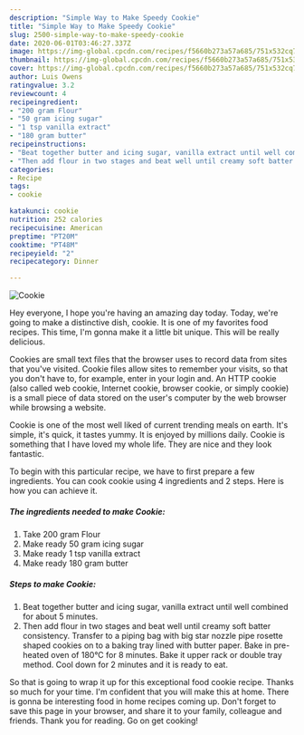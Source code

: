 ```yaml
---
description: "Simple Way to Make Speedy Cookie"
title: "Simple Way to Make Speedy Cookie"
slug: 2500-simple-way-to-make-speedy-cookie
date: 2020-06-01T03:46:27.337Z
image: https://img-global.cpcdn.com/recipes/f5660b273a57a685/751x532cq70/cookie-recipe-main-photo.jpg
thumbnail: https://img-global.cpcdn.com/recipes/f5660b273a57a685/751x532cq70/cookie-recipe-main-photo.jpg
cover: https://img-global.cpcdn.com/recipes/f5660b273a57a685/751x532cq70/cookie-recipe-main-photo.jpg
author: Luis Owens
ratingvalue: 3.2
reviewcount: 4
recipeingredient:
- "200 gram Flour"
- "50 gram icing sugar"
- "1 tsp vanilla extract"
- "180 gram butter"
recipeinstructions:
- "Beat together butter and icing sugar, vanilla extract until well combined for about 5 minutes."
- "Then add flour in two stages and beat well until creamy soft batter consistency. Transfer to a piping bag with big star nozzle pipe rosette shaped cookies on to a baking tray lined with butter paper. Bake in pre-heated oven of 180°C for 8 minutes. Bake it upper rack or double tray method. Cool down for 2 minutes and it is ready to eat."
categories:
- Recipe
tags:
- cookie

katakunci: cookie 
nutrition: 252 calories
recipecuisine: American
preptime: "PT20M"
cooktime: "PT48M"
recipeyield: "2"
recipecategory: Dinner

---
```



![Cookie](https://img-global.cpcdn.com/recipes/f5660b273a57a685/751x532cq70/cookie-recipe-main-photo.jpg)

Hey everyone, I hope you're having an amazing day today. Today, we're going to make a distinctive dish, cookie. It is one of my favorites food recipes. This time, I'm gonna make it a little bit unique. This will be really delicious.

Cookies are small text files that the browser uses to record data from sites that you&#39;ve visited. Cookie files allow sites to remember your visits, so that you don&#39;t have to, for example, enter in your login and. An HTTP cookie (also called web cookie, Internet cookie, browser cookie, or simply cookie) is a small piece of data stored on the user&#39;s computer by the web browser while browsing a website.

Cookie is one of the most well liked of current trending meals on earth. It's simple, it's quick, it tastes yummy. It is enjoyed by millions daily. Cookie is something that I have loved my whole life. They are nice and they look fantastic.


To begin with this particular recipe, we have to first prepare a few ingredients. You can cook cookie using 4 ingredients and 2 steps. Here is how you can achieve it.

<!--inarticleads1-->

##### The ingredients needed to make Cookie:

1. Take 200 gram Flour
1. Make ready 50 gram icing sugar
1. Make ready 1 tsp vanilla extract
1. Make ready 180 gram butter




<!--inarticleads2-->

##### Steps to make Cookie:

1. Beat together butter and icing sugar, vanilla extract until well combined for about 5 minutes.
1. Then add flour in two stages and beat well until creamy soft batter consistency. Transfer to a piping bag with big star nozzle pipe rosette shaped cookies on to a baking tray lined with butter paper. Bake in pre-heated oven of 180°C for 8 minutes. Bake it upper rack or double tray method. Cool down for 2 minutes and it is ready to eat.




So that is going to wrap it up for this exceptional food cookie recipe. Thanks so much for your time. I'm confident that you will make this at home. There is gonna be interesting food in home recipes coming up. Don't forget to save this page in your browser, and share it to your family, colleague and friends. Thank you for reading. Go on get cooking!
